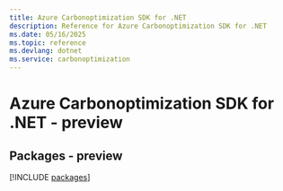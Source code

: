 ```yaml
---
title: Azure Carbonoptimization SDK for .NET
description: Reference for Azure Carbonoptimization SDK for .NET
ms.date: 05/16/2025
ms.topic: reference
ms.devlang: dotnet
ms.service: carbonoptimization
---
```

# Azure Carbonoptimization SDK for .NET - preview
## Packages - preview
[!INCLUDE [packages](carbonoptimization-index.md)]